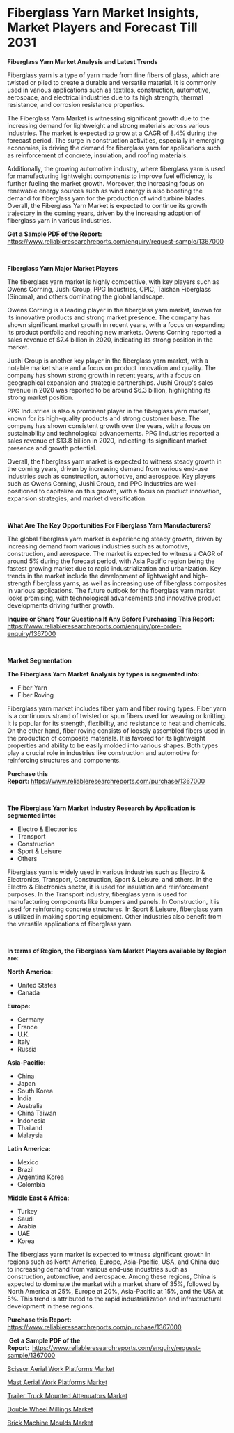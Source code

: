 <p><h1>Fiberglass Yarn Market Insights, Market Players and Forecast Till 2031</h1></p><p><strong>Fiberglass Yarn Market Analysis and Latest Trends</strong></p>
<p><p>Fiberglass yarn is a type of yarn made from fine fibers of glass, which are twisted or plied to create a durable and versatile material. It is commonly used in various applications such as textiles, construction, automotive, aerospace, and electrical industries due to its high strength, thermal resistance, and corrosion resistance properties.</p><p>The Fiberglass Yarn Market is witnessing significant growth due to the increasing demand for lightweight and strong materials across various industries. The market is expected to grow at a CAGR of 8.4% during the forecast period. The surge in construction activities, especially in emerging economies, is driving the demand for fiberglass yarn for applications such as reinforcement of concrete, insulation, and roofing materials.</p><p>Additionally, the growing automotive industry, where fiberglass yarn is used for manufacturing lightweight components to improve fuel efficiency, is further fueling the market growth. Moreover, the increasing focus on renewable energy sources such as wind energy is also boosting the demand for fiberglass yarn for the production of wind turbine blades. Overall, the Fiberglass Yarn Market is expected to continue its growth trajectory in the coming years, driven by the increasing adoption of fiberglass yarn in various industries.</p></p>
<p><strong>Get a Sample PDF of the Report:&nbsp;</strong> <a href="https://www.reliableresearchreports.com/enquiry/request-sample/1367000">https://www.reliableresearchreports.com/enquiry/request-sample/1367000</a></p>
<p>&nbsp;</p>
<p><strong>Fiberglass Yarn Major Market Players</strong></p>
<p><p>The fiberglass yarn market is highly competitive, with key players such as Owens Corning, Jushi Group, PPG Industries, CPIC, Taishan Fiberglass (Sinoma), and others dominating the global landscape. </p><p>Owens Corning is a leading player in the fiberglass yarn market, known for its innovative products and strong market presence. The company has shown significant market growth in recent years, with a focus on expanding its product portfolio and reaching new markets. Owens Corning reported a sales revenue of $7.4 billion in 2020, indicating its strong position in the market. </p><p>Jushi Group is another key player in the fiberglass yarn market, with a notable market share and a focus on product innovation and quality. The company has shown strong growth in recent years, with a focus on geographical expansion and strategic partnerships. Jushi Group's sales revenue in 2020 was reported to be around $6.3 billion, highlighting its strong market position.</p><p>PPG Industries is also a prominent player in the fiberglass yarn market, known for its high-quality products and strong customer base. The company has shown consistent growth over the years, with a focus on sustainability and technological advancements. PPG Industries reported a sales revenue of $13.8 billion in 2020, indicating its significant market presence and growth potential.</p><p>Overall, the fiberglass yarn market is expected to witness steady growth in the coming years, driven by increasing demand from various end-use industries such as construction, automotive, and aerospace. Key players such as Owens Corning, Jushi Group, and PPG Industries are well-positioned to capitalize on this growth, with a focus on product innovation, expansion strategies, and market diversification.</p></p>
<p>&nbsp;</p>
<p><strong>What Are The Key Opportunities For Fiberglass Yarn Manufacturers?</strong></p>
<p><p>The global fiberglass yarn market is experiencing steady growth, driven by increasing demand from various industries such as automotive, construction, and aerospace. The market is expected to witness a CAGR of around 5% during the forecast period, with Asia Pacific region being the fastest growing market due to rapid industrialization and urbanization. Key trends in the market include the development of lightweight and high-strength fiberglass yarns, as well as increasing use of fiberglass composites in various applications. The future outlook for the fiberglass yarn market looks promising, with technological advancements and innovative product developments driving further growth.</p></p>
<p><strong>Inquire or Share Your Questions If Any Before Purchasing This Report:</strong> <a href="https://www.reliableresearchreports.com/enquiry/pre-order-enquiry/1367000">https://www.reliableresearchreports.com/enquiry/pre-order-enquiry/1367000</a></p>
<p>&nbsp;</p>
<p><strong>Market Segmentation</strong></p>
<p><strong>The Fiberglass Yarn Market Analysis by types is segmented into:</strong></p>
<p><ul><li>Fiber Yarn</li><li>Fiber Roving</li></ul></p>
<p><p>Fiberglass yarn market includes fiber yarn and fiber roving types. Fiber yarn is a continuous strand of twisted or spun fibers used for weaving or knitting. It is popular for its strength, flexibility, and resistance to heat and chemicals. On the other hand, fiber roving consists of loosely assembled fibers used in the production of composite materials. It is favored for its lightweight properties and ability to be easily molded into various shapes. Both types play a crucial role in industries like construction and automotive for reinforcing structures and components.</p></p>
<p><strong>Purchase this Report:&nbsp;</strong><a href="https://www.reliableresearchreports.com/purchase/1367000">https://www.reliableresearchreports.com/purchase/1367000</a></p>
<p>&nbsp;</p>
<p><strong>The Fiberglass Yarn Market Industry Research by Application is segmented into:</strong></p>
<p><ul><li>Electro & Electronics</li><li>Transport</li><li>Construction</li><li>Sport & Leisure</li><li>Others</li></ul></p>
<p><p>Fiberglass yarn is widely used in various industries such as Electro & Electronics, Transport, Construction, Sport & Leisure, and others. In the Electro & Electronics sector, it is used for insulation and reinforcement purposes. In the Transport industry, fiberglass yarn is used for manufacturing components like bumpers and panels. In Construction, it is used for reinforcing concrete structures. In Sport & Leisure, fiberglass yarn is utilized in making sporting equipment. Other industries also benefit from the versatile applications of fiberglass yarn.</p></p>
<p>&nbsp;</p>
<p><strong>In terms of Region, the Fiberglass Yarn Market Players available by Region are:</strong></p>
<p>
    <p> <strong> North America: </strong>
        <ul>
            <li>United States</li>
            <li>Canada</li>
        </ul>
        </p> 
    <p> <strong> Europe: </strong>
        <ul>
            <li>Germany</li>
            <li>France</li>
            <li>U.K.</li>
            <li>Italy</li>
            <li>Russia</li>
        </ul>
        </p> 
    <p> <strong> Asia-Pacific: </strong>
        <ul>
            <li>China</li>
            <li>Japan</li>
            <li>South Korea</li>
            <li>India</li>
            <li>Australia</li>
            <li>China Taiwan</li>
            <li>Indonesia</li>
            <li>Thailand</li>
            <li>Malaysia</li>
        </ul>
        </p> 
    <p> <strong> Latin America: </strong>
        <ul>
            <li>Mexico</li>
            <li>Brazil</li>
            <li>Argentina Korea</li>
            <li>Colombia</li>
        </ul>
        </p> 
    <p> <strong> Middle East & Africa: </strong>
        <ul>
            <li>Turkey</li>
            <li>Saudi</li>
            <li>Arabia</li>
            <li>UAE</li>
            <li>Korea</li>
        </ul>
    </p>
    </p>
<p><p>The fiberglass yarn market is expected to witness significant growth in regions such as North America, Europe, Asia-Pacific, USA, and China due to increasing demand from various end-use industries such as construction, automotive, and aerospace. Among these regions, China is expected to dominate the market with a market share of 35%, followed by North America at 25%, Europe at 20%, Asia-Pacific at 15%, and the USA at 5%. This trend is attributed to the rapid industrialization and infrastructural development in these regions.</p></p>
<p><strong>Purchase this Report: </strong><a href="https://www.reliableresearchreports.com/purchase/1367000">https://www.reliableresearchreports.com/purchase/1367000</a></p>
<p>&nbsp;<strong>Get a Sample PDF of the Report:&nbsp;&nbsp;</strong><a href="https://www.reliableresearchreports.com/enquiry/request-sample/1367000">https://www.reliableresearchreports.com/enquiry/request-sample/1367000</a></p>
<p><strong></strong></p>
<p><p><a href="https://medium.com/p/f95bffa25516/edit">Scissor Aerial Work Platforms Market</a></p><p><a href="https://medium.com/p/d1c21cbeaed8/edit">Mast Aerial Work Platforms Market</a></p><p><a href="https://medium.com/p/b249dcd5e39b/edit">Trailer Truck Mounted Attenuators Market</a></p><p><a href="https://medium.com/p/87d234b71dc7/edit">Double Wheel Millings Market</a></p><p><a href="https://medium.com/p/7254a64ac340/edit">Brick Machine Moulds Market</a></p></p>